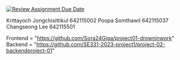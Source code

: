 [![Review Assignment Due Date](https://classroom.github.com/assets/deadline-readme-button-24ddc0f5d75046c5622901739e7c5dd533143b0c8e959d652212380cedb1ea36.svg)](https://classroom.github.com/a/lqwrJucr)

Krittayoch Jongchisittikul 642115002
Poopa Somthawil 642115037
Changseong Lee 642115501

Frontend = "https://github.com/Sora24Giga/project01-drowninwork"
Backend = "https://github.com/SE331-2023-project1/project-02-backendproject-01"